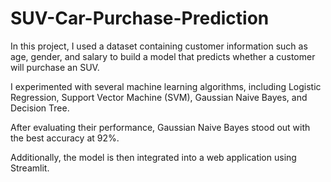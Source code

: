 # SUV-Car-Purchase-Prediction
In this project, I used a dataset containing customer information such as age, gender, and salary to build a model that predicts whether a customer will purchase an SUV. 

I experimented with several machine learning algorithms, including Logistic Regression, Support Vector Machine (SVM), Gaussian Naive Bayes, and Decision Tree. 

After evaluating their performance, Gaussian Naive Bayes stood out with the best accuracy at 92%.

Additionally, the model is then integrated into a web application using Streamlit. 

